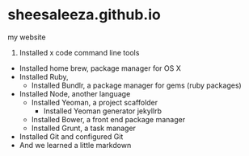 sheesaleeza.github.io
=====================

my website

1. Installed x code command line tools
- Installed home brew, package manager for OS X
- Installed Ruby,
  - Installed Bundlr, a package manager for gems (ruby packages)
- Installed Node, another language
  - Installed Yeoman, a project scaffolder
    - Installed Yeoman generator jekyllrb
  - Installed Bower, a front end package manager
  - Installed Grunt, a task manager
- Installed Git and configured Git
- And we learned a little markdown

